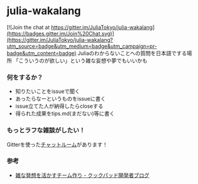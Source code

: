# julia-wakalang

[![Join the chat at https://gitter.im/JuliaTokyo/julia-wakalang](https://badges.gitter.im/Join%20Chat.svg)](https://gitter.im/JuliaTokyo/julia-wakalang?utm_source=badge&utm_medium=badge&utm_campaign=pr-badge&utm_content=badge)
Juliaのわからないことへの質問を日本語でする場所
「こういうのが欲しい」という雑な妄想や夢でもいいかも

### 何をするか？

- 知りたいことをissueで聞く
- あったらなーというものをissueに書く
- issue立てた人が納得したらcloseする
- 得られた成果をtips.md(まだない)等に書く

### もっとラフな雑談がしたい！
Gitterを使った[チャットルーム](https://gitter.im/JuliaTokyo/julia-wakalang)があります！

### 参考

- [雑な発想を活かすチーム作り - クックパッド開発者ブログ](http://techlife.cookpad.com/entry/2015/03/25/202709)

